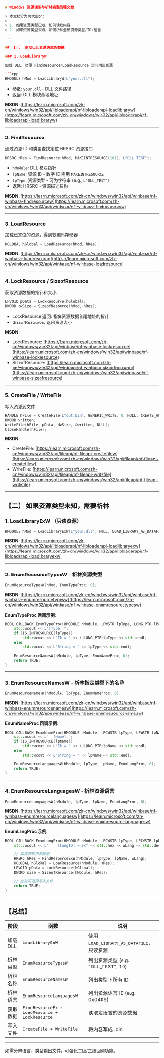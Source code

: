 ```cpp

# Windows 资源读取与析林完整流程文档

> 本文档分为两大部分：
>
> 1. 如果资源类型已知，如何读取内容
> 2. 如果资源类型未知，如何析林全部资源类型/ID/语言

---

## 【一】 读取已知资源类型的数据

### 1. LoadLibraryW

加载 DLL，以便 FindResource/LoadResource 访问内部资源

```cpp
HMODULE hMod = LoadLibraryW(L"your.dll");
```

* 参数: `your.dll` - DLL 文件路径
* 返回: DLL 模块基地地址

**MSDN**: [https://learn.microsoft.com/zh-cn/windows/win32/api/libloaderapi/nf-libloaderapi-loadlibraryw](https://learn.microsoft.com/zh-cn/windows/win32/api/libloaderapi/nf-libloaderapi-loadlibraryw)

---

### 2. FindResource

通过资源 ID 和类型查找定位 HRSRC 资源接口

```cpp
HRSRC hRes = FindResource(hMod, MAKEINTRESOURCE(101), L"DLL_TEST");
```

* `hModule`: DLL 模块指针
* `lpName`: 资源 ID - 数字 ID 需用 `MAKEINTRESOURCE`
* `lpType`: 资源类型 - 可为字符串 (e.g., `L"DLL_TEST"`)
* 返回: HRSRC - 资源描述结构

**MSDN**: [https://learn.microsoft.com/zh-cn/windows/win32/api/winbase/nf-winbase-findresourcew](https://learn.microsoft.com/zh-cn/windows/win32/api/winbase/nf-winbase-findresourcew)

---

### 3. LoadResource

加载已定位的资源，得到软编码存储器

```cpp
HGLOBAL hGlobal = LoadResource(hMod, hRes);
```

**MSDN**: [https://learn.microsoft.com/zh-cn/windows/win32/api/winbase/nf-winbase-loadresource](https://learn.microsoft.com/zh-cn/windows/win32/api/winbase/nf-winbase-loadresource)

---

### 4. LockResource / SizeofResource

获取资源数据的指针和大小

```cpp
LPVOID pData = LockResource(hGlobal);
DWORD dwSize = SizeofResource(hMod, hRes);
```

* LockResource 返回: 指向资源数据首尾地址的指针
* SizeofResource: 返回资源大小

**MSDN**:

* LockResource: [https://learn.microsoft.com/zh-cn/windows/win32/api/winbase/nf-winbase-lockresource](https://learn.microsoft.com/zh-cn/windows/win32/api/winbase/nf-winbase-lockresource)
* SizeofResource: [https://learn.microsoft.com/zh-cn/windows/win32/api/winbase/nf-winbase-sizeofresource](https://learn.microsoft.com/zh-cn/windows/win32/api/winbase/nf-winbase-sizeofresource)

---

### 5. CreateFile / WriteFile

写入资源到文件

```cpp
HANDLE hFile = CreateFile(L"out.bin", GENERIC_WRITE, 0, NULL, CREATE_ALWAYS, FILE_ATTRIBUTE_NORMAL, NULL);
DWORD written;
WriteFile(hFile, pData, dwSize, &written, NULL);
CloseHandle(hFile);
```

**MSDN**:

* CreateFile: [https://learn.microsoft.com/zh-cn/windows/win32/api/fileapi/nf-fileapi-createfilew](https://learn.microsoft.com/zh-cn/windows/win32/api/fileapi/nf-fileapi-createfilew)
* WriteFile: [https://learn.microsoft.com/zh-cn/windows/win32/api/fileapi/nf-fileapi-writefile](https://learn.microsoft.com/zh-cn/windows/win32/api/fileapi/nf-fileapi-writefile)

---

## 【二】 如果资源类型未知，需要析林

### 1. LoadLibraryExW （只读资源）

```cpp
HMODULE hMod = LoadLibraryExW(L"your.dll", NULL, LOAD_LIBRARY_AS_DATAFILE);
```

**MSDN**: [https://learn.microsoft.com/zh-cn/windows/win32/api/libloaderapi/nf-libloaderapi-loadlibraryexw](https://learn.microsoft.com/zh-cn/windows/win32/api/libloaderapi/nf-libloaderapi-loadlibraryexw)

---

### 2. EnumResourceTypesW - 析林资源类型

```cpp
EnumResourceTypesW(hMod, EnumTypeProc, 0);
```

**MSDN**: [https://learn.microsoft.com/zh-cn/windows/win32/api/winbase/nf-winbase-enumresourcetypesw](https://learn.microsoft.com/zh-cn/windows/win32/api/winbase/nf-winbase-enumresourcetypesw)

**EnumTypeProc 回调示例**:

```cpp
BOOL CALLBACK EnumTypeProc(HMODULE hModule, LPWSTR lpType, LONG_PTR lParam) {
    std::wcout << L"[Type] ";
    if (IS_INTRESOURCE(lpType))
        std::wcout << L"ID = " << (ULONG_PTR)lpType << std::endl;
    else
        std::wcout << L"String = " << lpType << std::endl;

    EnumResourceNamesW(hModule, lpType, EnumNameProc, 0);
    return TRUE;
}
```

---

### 3. EnumResourceNamesW - 析林指定类型下的名称

```cpp
EnumResourceNamesW(hModule, lpType, EnumNameProc, 0);
```

**MSDN**: [https://learn.microsoft.com/zh-cn/windows/win32/api/winbase/nf-winbase-enumresourcenamesw](https://learn.microsoft.com/zh-cn/windows/win32/api/winbase/nf-winbase-enumresourcenamesw)

**EnumNameProc 回调示例**:

```cpp
BOOL CALLBACK EnumNameProc(HMODULE hModule, LPCWSTR lpType, LPWSTR lpName, LONG_PTR lParam) {
    std::wcout << L"  [Name] ";
    if (IS_INTRESOURCE(lpName))
        std::wcout << L"ID = " << (ULONG_PTR)lpName << std::endl;
    else
        std::wcout << L"String = " << lpName << std::endl;

    EnumResourceLanguagesW(hModule, lpType, lpName, EnumLangProc, 0);
    return TRUE;
}
```

---

### 4. EnumResourceLanguagesW - 析林资源语言

```cpp
EnumResourceLanguagesW(hModule, lpType, lpName, EnumLangProc, 0);
```

**MSDN**: [https://learn.microsoft.com/zh-cn/windows/win32/api/winbase/nf-winbase-enumresourcelanguagesw](https://learn.microsoft.com/zh-cn/windows/win32/api/winbase/nf-winbase-enumresourcelanguagesw)

**EnumLangProc 示例**:

```cpp
BOOL CALLBACK EnumLangProc(HMODULE hModule, LPCWSTR lpType, LPCWSTR lpName, WORD wLang, LONG_PTR lParam) {
    std::wcout << L"    [LangID] = 0x" << std::hex << wLang << std::dec << std::endl;

    // 如需获取资源数据
    HRSRC hRes = FindResourceExW(hModule, lpType, lpName, wLang);
    HGLOBAL hGlobal = LoadResource(hModule, hRes);
    LPVOID pData = LockResource(hGlobal);
    DWORD size = SizeofResource(hModule, hRes);

    // 此处可选择写入文件
    return TRUE;
}
```

---

## 【总结】

| 阶段     | 函数                                             | 说明                                 |
| ------ | ---------------------------------------------- | ---------------------------------- |
| 加载 DLL | `LoadLibraryExW`                               | 使用 `LOAD_LIBRARY_AS_DATAFILE`，只读资源 |
| 析林类型   | `EnumResourceTypesW`                           | 列出资源类型 (e.g. "DLL\_TEST", 10)      |
| 析林名称   | `EnumResourceNamesW`                           | 列出类型下所有 ID                         |
| 析林语言   | `EnumResourceLanguagesW`                       | 列出资源语言 ID (e.g. 0x0409)            |
| 获取数据   | `FindResourceEx + LoadResource + LockResource` | 读取定语言的资源数据                         |
| 写入文件   | `CreateFile + WriteFile`                       | 将内容写成 .bin                         |

---

如需分辨语言、类型输出文件，可强化二级/三级回调功能。

```
